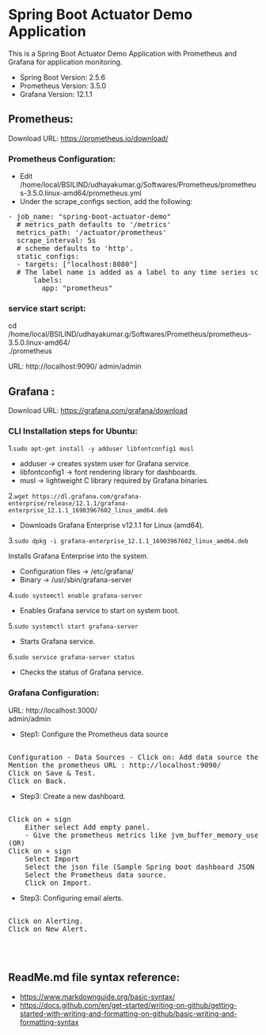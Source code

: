 # Spring Boot Actuator Demo Application
This is a Spring Boot Actuator Demo Application with Prometheus and Grafana for application monitoring.

- Spring Boot Version: 2.5.6
- Prometheus Version: 3.5.0
- Grafana Version: 12.1.1

## Prometheus:
Download URL: https://prometheus.io/download/

### Prometheus Configuration:

- Edit /home/local/BSILIND/udhayakumar.g/Softwares/Prometheus/prometheus-3.5.0.linux-amd64/prometheus.yml
- Under the scrape_configs section, add the following:

<pre>
- job_name: "spring-boot-actuator-demo"
  # metrics_path defaults to '/metrics'
  metrics_path: '/actuator/prometheus'
  scrape_interval: 5s
  # scheme defaults to 'http'.
  static_configs:
  - targets: ["localhost:8080"]
  # The label name is added as a label to any time series scraped from this config.
      labels:
        app: "prometheus"
</pre>

### service start script:
cd /home/local/BSILIND/udhayakumar.g/Softwares/Prometheus/prometheus-3.5.0.linux-amd64/
<br/>
./prometheus

URL: http://localhost:9090/
admin/admin


## Grafana :

Download URL: https://grafana.com/grafana/download

### CLI Installation steps for Ubuntu:

1.`sudo apt-get install -y adduser libfontconfig1 musl`
- adduser → creates system user for Grafana service.
- libfontconfig1 → font rendering library for dashboards.
- musl → lightweight C library required by Grafana binaries.

2.`wget https://dl.grafana.com/grafana-enterprise/release/12.1.1/grafana-enterprise_12.1.1_16903967602_linux_amd64.deb`

- Downloads Grafana Enterprise v12.1.1 for Linux (amd64).

3.`sudo dpkg -i grafana-enterprise_12.1.1_16903967602_linux_amd64.deb`

Installs Grafana Enterprise into the system.
- Configuration files → /etc/grafana/
- Binary → /usr/sbin/grafana-server

4.`sudo systemctl enable grafana-server`
- Enables Grafana service to start on system boot.

5.`sudo systemctl start grafana-server`
- Starts Grafana service.

6.`sudo service grafana-server status`
- Checks the status of Grafana service.

### Grafana Configuration:

URL: http://localhost:3000/
<br/>
admin/admin
- Step1: Configure the Prometheus data source
<pre> 
Configuration - Data Sources - Click on: Add data source then select Prometheus. 
Mention the prometheus URL : http://localhost:9090/
Click on Save & Test.
Click on Back.
</pre>
- Step3: Create a new dashboard.
<pre> 
Click on + sign 
    Either select Add empty panel.
    - Give the prometheus metrics like jvm_buffer_memory_used_bytes etc and create a graph. 
(OR) 
Click on + sign 
    Select Import 
    Select the json file (Sample Spring boot dashboard JSON - https://grafana.com/grafana/dashboards/12900-springboot-apm-dashboard/) .
    Select the Prometheus data source.
    Click on Import.
</pre>

- Step3: Configuring email alerts.
<pre> 
Click on Alerting.
Click on New Alert.
</pre>

<br/><br/>

## ReadMe.md file syntax reference:
- https://www.markdownguide.org/basic-syntax/
- https://docs.github.com/en/get-started/writing-on-github/getting-started-with-writing-and-formatting-on-github/basic-writing-and-formatting-syntax
